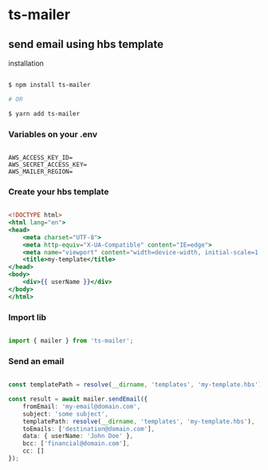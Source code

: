 # ts-mailer

## send email using hbs template

installation

```sh

$ npm install ts-mailer

# OR 

$ yarn add ts-mailer

```

### Variables on your .env

```env

AWS_ACCESS_KEY_ID=
AWS_SECRET_ACCESS_KEY=
AWS_MAILER_REGION=

```

### Create your hbs template 


```hbs

<!DOCTYPE html>
<html lang="en">
<head>
    <meta charset="UTF-8">
    <meta http-equiv="X-UA-Compatible" content="IE=edge">
    <meta name="viewport" content="width=device-width, initial-scale=1.0">
    <title>my-template</title>
</head>
<body>
    <div>{{ userName }}</div>
</body>
</html>


```

### Import lib

```ts

import { mailer } from 'ts-mailer';

```

### Send an email

```ts

const templatePath = resolve(__dirname, 'templates', 'my-template.hbs');

const result = await mailer.sendEmail({
	fromEmail: 'my-email@domain.com',
	subject: 'some subject',
	templatePath: resolve(__dirname, 'templates', 'my-template.hbs'),
	toEmails: ['destination@domain.com'],
	data: { userName: 'John Doe' },
	bcc: ['financial@domain.com'],
	cc: []
});

```

